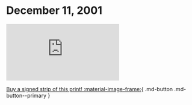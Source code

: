 # December 11, 2001

![](https://www.achewood.com/comic.php?date=12112001)

[Buy a signed strip of this print! :material-image-frame:](https://achewood-holiday-pop-up.myshopify.com/products/strip#12112001){ .md-button .md-button--primary }
